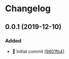 # Changelog

<a name="0.0.1"></a>

## 0.0.1 (2019-12-10)

### Added

-   🎉 Initial commit \[[9801fb4](https://github.com/Monogramm/project-template/commit/9801fb450678c0a1f248f6cbf561a9426cab0f5f)]
